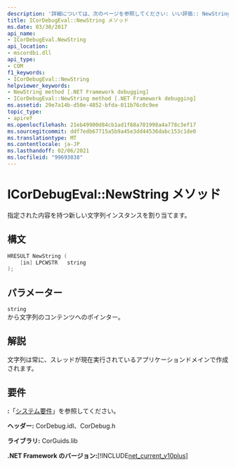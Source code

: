 ```yaml
---
description: '詳細については、次のページを参照してください: いい評価:: NewString メソッド'
title: ICorDebugEval::NewString メソッド
ms.date: 03/30/2017
api_name:
- ICorDebugEval.NewString
api_location:
- mscordbi.dll
api_type:
- COM
f1_keywords:
- ICorDebugEval::NewString
helpviewer_keywords:
- NewString method [.NET Framework debugging]
- ICorDebugEval::NewString method [.NET Framework debugging]
ms.assetid: 29e7a14b-d50e-4852-bfda-011b76c0c9ee
topic_type:
- apiref
ms.openlocfilehash: 21eb49900d84cb1ad1f68a701998a4a778c3ef17
ms.sourcegitcommit: ddf7edb67715a5b9a45e3dd44536dabc153c1de0
ms.translationtype: MT
ms.contentlocale: ja-JP
ms.lasthandoff: 02/06/2021
ms.locfileid: "99693838"
---
```

# <a name="icordebugevalnewstring-method"></a>ICorDebugEval::NewString メソッド

指定された内容を持つ新しい文字列インスタンスを割り当てます。  
  
## <a name="syntax"></a>構文  
  
```cpp  
HRESULT NewString (  
    [in] LPCWSTR   string  
);  
```  
  
## <a name="parameters"></a>パラメーター  

 `string`  
 から文字列のコンテンツへのポインター。  
  
## <a name="remarks"></a>解説  

 文字列は常に、スレッドが現在実行されているアプリケーションドメインで作成されます。  
  
## <a name="requirements"></a>要件  

 **:**「[システム要件](../../get-started/system-requirements.md)」を参照してください。  
  
 **ヘッダー:** CorDebug.idl、CorDebug.h  
  
 **ライブラリ:** CorGuids.lib  
  
 **.NET Framework のバージョン:**[!INCLUDE[net_current_v10plus](../../../../includes/net-current-v10plus-md.md)]
